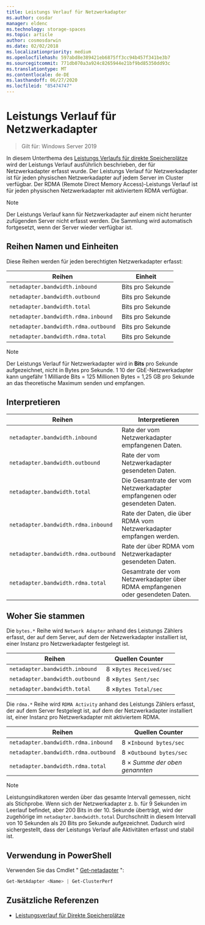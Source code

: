 ```yaml
---
title: Leistungs Verlauf für Netzwerkadapter
ms.author: cosdar
manager: eldenc
ms.technology: storage-spaces
ms.topic: article
author: cosmosdarwin
ms.date: 02/02/2018
ms.localizationpriority: medium
ms.openlocfilehash: 597abd8e389421eb6875ff3cc94b457f341be3b7
ms.sourcegitcommit: 771db070a3a924c8265944e21bf9bd85350dd93c
ms.translationtype: MT
ms.contentlocale: de-DE
ms.lasthandoff: 06/27/2020
ms.locfileid: "85474747"
---
```

# <a name="performance-history-for-network-adapters"></a>Leistungs Verlauf für Netzwerkadapter

> Gilt für: Windows Server 2019

In diesem Unterthema des [Leistungs Verlaufs für direkte Speicherplätze](performance-history.md) wird der Leistungs Verlauf ausführlich beschrieben, der für Netzwerkadapter erfasst wurde. Der Leistungs Verlauf für Netzwerkadapter ist für jeden physischen Netzwerkadapter auf jedem Server im Cluster verfügbar. Der RDMA (Remote Direct Memory Access)-Leistungs Verlauf ist für jeden physischen Netzwerkadapter mit aktiviertem RDMA verfügbar.

   > [!NOTE]
   > Der Leistungs Verlauf kann für Netzwerkadapter auf einem nicht herunter zufügenden Server nicht erfasst werden. Die Sammlung wird automatisch fortgesetzt, wenn der Server wieder verfügbar ist.

## <a name="series-names-and-units"></a>Reihen Namen und Einheiten

Diese Reihen werden für jeden berechtigten Netzwerkadapter erfasst:

| Reihen                               | Einheit            |
|--------------------------------------|-----------------|
| `netadapter.bandwidth.inbound`       | Bits pro Sekunde |
| `netadapter.bandwidth.outbound`      | Bits pro Sekunde |
| `netadapter.bandwidth.total`         | Bits pro Sekunde |
| `netadapter.bandwidth.rdma.inbound`  | Bits pro Sekunde |
| `netadapter.bandwidth.rdma.outbound` | Bits pro Sekunde |
| `netadapter.bandwidth.rdma.total`    | Bits pro Sekunde |

   > [!NOTE]
   > Der Leistungs Verlauf für Netzwerkadapter wird in **Bits** pro Sekunde aufgezeichnet, nicht in Bytes pro Sekunde. 1 10 der GbE-Netzwerkadapter kann ungefähr 1 Milliarde Bits = 125 Millionen Bytes = 1,25 GB pro Sekunde an das theoretische Maximum senden und empfangen.

## <a name="how-to-interpret"></a>Interpretieren

| Reihen                               | Interpretieren                                                      |
|--------------------------------------|-----------------------------------------------------------------------|
| `netadapter.bandwidth.inbound`       | Rate der vom Netzwerkadapter empfangenen Daten.                         |
| `netadapter.bandwidth.outbound`      | Rate der vom Netzwerkadapter gesendeten Daten.                             |
| `netadapter.bandwidth.total`         | Die Gesamtrate der vom Netzwerkadapter empfangenen oder gesendeten Daten.           |
| `netadapter.bandwidth.rdma.inbound`  | Rate der Daten, die über RDMA vom Netzwerkadapter empfangen werden.               |
| `netadapter.bandwidth.rdma.outbound` | Rate der über RDMA vom Netzwerkadapter gesendeten Daten.                   |
| `netadapter.bandwidth.rdma.total`    | Gesamtrate der vom Netzwerkadapter über RDMA empfangenen oder gesendeten Daten. |

## <a name="where-they-come-from"></a>Woher Sie stammen

Die `bytes.*` Reihe wird `Network Adapter` anhand des Leistungs Zählers erfasst, der auf dem Server, auf dem der Netzwerkadapter installiert ist, einer Instanz pro Netzwerkadapter festgelegt ist.

| Reihen                           | Quellen Counter           |
|----------------------------------|--------------------------|
| `netadapter.bandwidth.inbound`   | 8 ×`Bytes Received/sec` |
| `netadapter.bandwidth.outbound`  | 8 ×`Bytes Sent/sec`     |
| `netadapter.bandwidth.total`     | 8 ×`Bytes Total/sec`    |

Die `rdma.*` Reihe wird `RDMA Activity` anhand des Leistungs Zählers erfasst, der auf dem Server festgelegt ist, auf dem der Netzwerkadapter installiert ist, einer Instanz pro Netzwerkadapter mit aktiviertem RDMA.

| Reihen                               | Quellen Counter           |
|--------------------------------------|--------------------------|
| `netadapter.bandwidth.rdma.inbound`  | 8 ×`Inbound bytes/sec`  |
| `netadapter.bandwidth.rdma.outbound` | 8 ×`Outbound bytes/sec` |
| `netadapter.bandwidth.rdma.total`    | 8 × *Summe der oben genannten*   |

   > [!NOTE]
   > Leistungsindikatoren werden über das gesamte Intervall gemessen, nicht als Stichprobe. Wenn sich der Netzwerkadapter z. b. für 9 Sekunden im Leerlauf befindet, aber 200 Bits in der 10. Sekunde überträgt, wird der zugehörige im `netadapter.bandwidth.total` Durchschnitt in diesem Intervall von 10 Sekunden als 20 Bits pro Sekunde aufgezeichnet. Dadurch wird sichergestellt, dass der Leistungs Verlauf alle Aktivitäten erfasst und stabil ist.

## <a name="usage-in-powershell"></a>Verwendung in PowerShell

Verwenden Sie das Cmdlet " [Get-netadapter](https://docs.microsoft.com/powershell/module/netadapter/get-netadapter) ":

```PowerShell
Get-NetAdapter <Name> | Get-ClusterPerf
```

## <a name="additional-references"></a>Zusätzliche Referenzen

- [Leistungsverlauf für Direkte Speicherplätze](performance-history.md)
